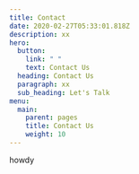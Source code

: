 ```yaml
---
title: Contact
date: 2020-02-27T05:33:01.818Z
description: xx
hero:
  button:
    link: " "
    text: Contact Us
  heading: Contact Us
  paragraph: xx
  sub_heading: Let's Talk
menu:
  main:
    parent: pages
    title: Contact Us
    weight: 10
---
```


howdy
